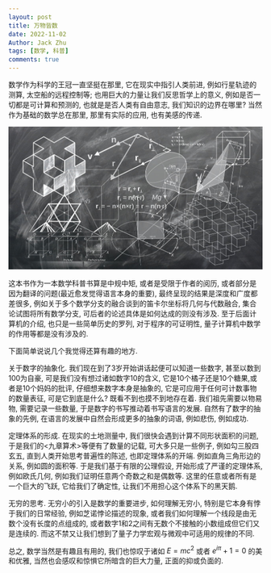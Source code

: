 ```yaml
---
layout: post
title: 万物皆数
date: 2022-11-02
Author: Jack Zhu
tags: [数学, 科普]
comments: true
---
```


数学作为科学的王冠一直坚挺在那里, 它在现实中指引人类前进, 例如行星轨迹的测算,
太空船的远程控制等; 也用巨大的力量让我们反思哲学上的意义,
例如是否一切都是可计算和预测的, 也就是是否人类有自由意志, 我们知识的边界在哪里?
当然作为基础的数学总在那里, 那里有实际的应用, 也有美感的传递.

![math](../assets/images/mathematics.png)

这本书作为一本数学科普书算是中规中矩, 或者是受限于作者的阅历,
或者部分是因为翻译的问题(最近愈发觉得语言本身的重要),
最终呈现的结果是深度和广度都差很多,
例如关于多个数学分支的融合谈到的笛卡尔坐标将几何与代数融合,
集合论试图将所有数学分支, 可后者的论述具体是如何达成的则没有涉及.
至于后面计算机的介绍, 也只是一些简单历史的罗列, 对于程序的可证明性,
量子计算机中数学的作用等都是没有涉及的.

下面简单说说几个我觉得还算有趣的地方.

关于数字的抽象化. 我们现在到了3岁开始讲话起便可以知道一些数字,
甚至以数到100为自豪, 可是我们没有想过诸如数字10的含义,
它是10个橘子还是10个糖果,或者是10个妈妈的批评, 仔细想来数字本身是抽象的,
它是可应用于任何可计数事物的数量表征, 可是它到底是什么?
既看不到也摸不到地存在着. 我们祖先需要以物易物, 需要记录一些数量,
于是数字的书写推动着书写语言的发展. 自然有了数字的抽象的先例,
在语言的发展中自然会形成更多的抽象的词语, 例如悲伤, 例如成功.

定理体系的形成. 在现实的土地测量中, 我们很快会遇到计算不同形状面积的问题,
于是我们的<九章算术>等便有了数量的记载, 可大多只是一些例子, 例如勾三股四玄五,
直到人类开始思考普遍性的陈述, 也即定理体系的开端. 例如直角三角形边的关系,
例如圆的面积等. 于是我们基于有限的公理假设, 开始形成了严谨的定理体系,
例如欧氏几何, 例如我们证明任意两个奇数之和是偶数等.
这里的任意或者所有是一个巨大的飞跃, 它给我们了确定性,
让我们不用担心这个体系下的黑天鹅.

无穷的思考. 无穷小的引入是数学的重要进步, 如何理解无穷小,
特别是它本身有悖于我们的日常经验, 例如芝诺悖论描述的现象,
或者我们如何理解一个线段是由无数个没有长度的点组成的,
或者数字1和2之间有无数个不接触的小数组成但它们又是连续的.
而这不禁又让我们想到了量子力学宏观与微观中可适用的规律的不同.

总之, 数学当然是有趣且有用的, 我们也惊叹于诸如 $E=mc^2$ 或者 $e^{i\pi}+1=0$
的美和优雅, 当然也会感叹和惊惧它所暗含的巨大力量, 正面的抑或负面的.
